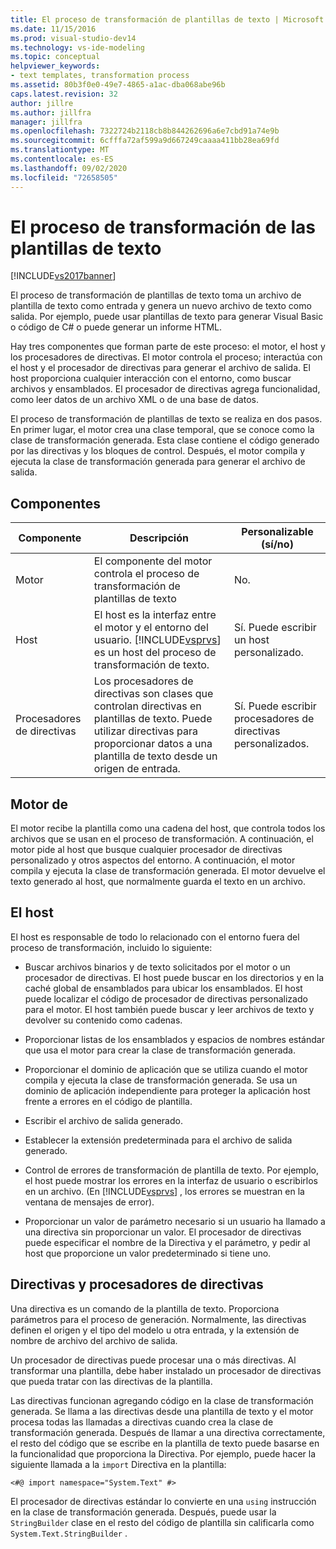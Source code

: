 ```yaml
---
title: El proceso de transformación de plantillas de texto | Microsoft Docs
ms.date: 11/15/2016
ms.prod: visual-studio-dev14
ms.technology: vs-ide-modeling
ms.topic: conceptual
helpviewer_keywords:
- text templates, transformation process
ms.assetid: 80b3f0e0-49e7-4865-a1ac-dba068abe96b
caps.latest.revision: 32
author: jillre
ms.author: jillfra
manager: jillfra
ms.openlocfilehash: 7322724b2118cb8b844262696a6e7cbd91a74e9b
ms.sourcegitcommit: 6cfffa72af599a9d667249caaaa411bb28ea69fd
ms.translationtype: MT
ms.contentlocale: es-ES
ms.lasthandoff: 09/02/2020
ms.locfileid: "72658505"
---
```

# <a name="the-text-template-transformation-process"></a>El proceso de transformación de las plantillas de texto
[!INCLUDE[vs2017banner](../includes/vs2017banner.md)]

El proceso de transformación de plantillas de texto toma un archivo de plantilla de texto como entrada y genera un nuevo archivo de texto como salida. Por ejemplo, puede usar plantillas de texto para generar Visual Basic o código de C# o puede generar un informe HTML.

 Hay tres componentes que forman parte de este proceso: el motor, el host y los procesadores de directivas. El motor controla el proceso; interactúa con el host y el procesador de directivas para generar el archivo de salida. El host proporciona cualquier interacción con el entorno, como buscar archivos y ensamblados. El procesador de directivas agrega funcionalidad, como leer datos de un archivo XML o de una base de datos.

 El proceso de transformación de plantillas de texto se realiza en dos pasos. En primer lugar, el motor crea una clase temporal, que se conoce como la clase de transformación generada. Esta clase contiene el código generado por las directivas y los bloques de control. Después, el motor compila y ejecuta la clase de transformación generada para generar el archivo de salida.

## <a name="components"></a>Componentes

|Componente|Descripción|Personalizable (sí/no)|
|---------------|-----------------|------------------------------|
|Motor|El componente del motor controla el proceso de transformación de plantillas de texto|No.|
|Host|El host es la interfaz entre el motor y el entorno del usuario. [!INCLUDE[vsprvs](../includes/vsprvs-md.md)] es un host del proceso de transformación de texto.|Sí. Puede escribir un host personalizado.|
|Procesadores de directivas|Los procesadores de directivas son clases que controlan directivas en plantillas de texto. Puede utilizar directivas para proporcionar datos a una plantilla de texto desde un origen de entrada.|Sí. Puede escribir procesadores de directivas personalizados.|

## <a name="the-engine"></a>Motor de
 El motor recibe la plantilla como una cadena del host, que controla todos los archivos que se usan en el proceso de transformación. A continuación, el motor pide al host que busque cualquier procesador de directivas personalizado y otros aspectos del entorno. A continuación, el motor compila y ejecuta la clase de transformación generada. El motor devuelve el texto generado al host, que normalmente guarda el texto en un archivo.

## <a name="the-host"></a>El host
 El host es responsable de todo lo relacionado con el entorno fuera del proceso de transformación, incluido lo siguiente:

- Buscar archivos binarios y de texto solicitados por el motor o un procesador de directivas. El host puede buscar en los directorios y en la caché global de ensamblados para ubicar los ensamblados. El host puede localizar el código de procesador de directivas personalizado para el motor. El host también puede buscar y leer archivos de texto y devolver su contenido como cadenas.

- Proporcionar listas de los ensamblados y espacios de nombres estándar que usa el motor para crear la clase de transformación generada.

- Proporcionar el dominio de aplicación que se utiliza cuando el motor compila y ejecuta la clase de transformación generada. Se usa un dominio de aplicación independiente para proteger la aplicación host frente a errores en el código de plantilla.

- Escribir el archivo de salida generado.

- Establecer la extensión predeterminada para el archivo de salida generado.

- Control de errores de transformación de plantilla de texto. Por ejemplo, el host puede mostrar los errores en la interfaz de usuario o escribirlos en un archivo. (En [!INCLUDE[vsprvs](../includes/vsprvs-md.md)] , los errores se muestran en la ventana de mensajes de error).

- Proporcionar un valor de parámetro necesario si un usuario ha llamado a una directiva sin proporcionar un valor. El procesador de directivas puede especificar el nombre de la Directiva y el parámetro, y pedir al host que proporcione un valor predeterminado si tiene uno.

## <a name="directives-and-directive-processors"></a>Directivas y procesadores de directivas
 Una directiva es un comando de la plantilla de texto. Proporciona parámetros para el proceso de generación. Normalmente, las directivas definen el origen y el tipo del modelo u otra entrada, y la extensión de nombre de archivo del archivo de salida.

 Un procesador de directivas puede procesar una o más directivas. Al transformar una plantilla, debe haber instalado un procesador de directivas que pueda tratar con las directivas de la plantilla.

 Las directivas funcionan agregando código en la clase de transformación generada. Se llama a las directivas desde una plantilla de texto y el motor procesa todas las llamadas a directivas cuando crea la clase de transformación generada. Después de llamar a una directiva correctamente, el resto del código que se escribe en la plantilla de texto puede basarse en la funcionalidad que proporciona la Directiva. Por ejemplo, puede hacer la siguiente llamada a la `import` Directiva en la plantilla:

 `<#@ import namespace="System.Text" #>`

 El procesador de directivas estándar lo convierte en una `using` instrucción en la clase de transformación generada. Después, puede usar la `StringBuilder` clase en el resto del código de plantilla sin calificarla como `System.Text.StringBuilder` .
